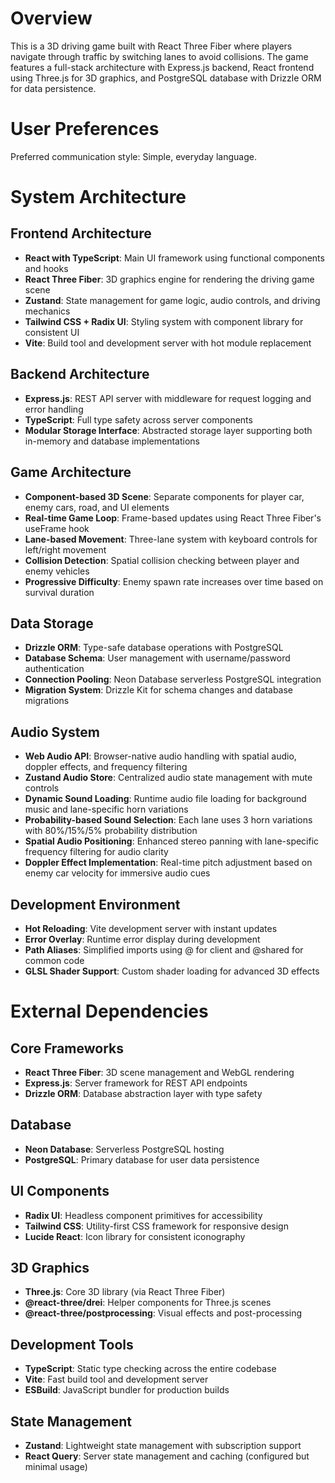 # Overview

This is a 3D driving game built with React Three Fiber where players navigate through traffic by switching lanes to avoid collisions. The game features a full-stack architecture with Express.js backend, React frontend using Three.js for 3D graphics, and PostgreSQL database with Drizzle ORM for data persistence.

# User Preferences

Preferred communication style: Simple, everyday language.

# System Architecture

## Frontend Architecture
- **React with TypeScript**: Main UI framework using functional components and hooks
- **React Three Fiber**: 3D graphics engine for rendering the driving game scene
- **Zustand**: State management for game logic, audio controls, and driving mechanics
- **Tailwind CSS + Radix UI**: Styling system with component library for consistent UI
- **Vite**: Build tool and development server with hot module replacement

## Backend Architecture
- **Express.js**: REST API server with middleware for request logging and error handling
- **TypeScript**: Full type safety across server components
- **Modular Storage Interface**: Abstracted storage layer supporting both in-memory and database implementations

## Game Architecture
- **Component-based 3D Scene**: Separate components for player car, enemy cars, road, and UI elements
- **Real-time Game Loop**: Frame-based updates using React Three Fiber's useFrame hook
- **Lane-based Movement**: Three-lane system with keyboard controls for left/right movement
- **Collision Detection**: Spatial collision checking between player and enemy vehicles
- **Progressive Difficulty**: Enemy spawn rate increases over time based on survival duration

## Data Storage
- **Drizzle ORM**: Type-safe database operations with PostgreSQL
- **Database Schema**: User management with username/password authentication
- **Connection Pooling**: Neon Database serverless PostgreSQL integration
- **Migration System**: Drizzle Kit for schema changes and database migrations

## Audio System
- **Web Audio API**: Browser-native audio handling with spatial audio, doppler effects, and frequency filtering
- **Zustand Audio Store**: Centralized audio state management with mute controls
- **Dynamic Sound Loading**: Runtime audio file loading for background music and lane-specific horn variations
- **Probability-based Sound Selection**: Each lane uses 3 horn variations with 80%/15%/5% probability distribution
- **Spatial Audio Positioning**: Enhanced stereo panning with lane-specific frequency filtering for audio clarity
- **Doppler Effect Implementation**: Real-time pitch adjustment based on enemy car velocity for immersive audio cues

## Development Environment
- **Hot Reloading**: Vite development server with instant updates
- **Error Overlay**: Runtime error display during development
- **Path Aliases**: Simplified imports using @ for client and @shared for common code
- **GLSL Shader Support**: Custom shader loading for advanced 3D effects

# External Dependencies

## Core Frameworks
- **React Three Fiber**: 3D scene management and WebGL rendering
- **Express.js**: Server framework for REST API endpoints
- **Drizzle ORM**: Database abstraction layer with type safety

## Database
- **Neon Database**: Serverless PostgreSQL hosting
- **PostgreSQL**: Primary database for user data persistence

## UI Components
- **Radix UI**: Headless component primitives for accessibility
- **Tailwind CSS**: Utility-first CSS framework for responsive design
- **Lucide React**: Icon library for consistent iconography

## 3D Graphics
- **Three.js**: Core 3D library (via React Three Fiber)
- **@react-three/drei**: Helper components for Three.js scenes
- **@react-three/postprocessing**: Visual effects and post-processing

## Development Tools
- **TypeScript**: Static type checking across the entire codebase
- **Vite**: Fast build tool and development server
- **ESBuild**: JavaScript bundler for production builds

## State Management
- **Zustand**: Lightweight state management with subscription support
- **React Query**: Server state management and caching (configured but minimal usage)